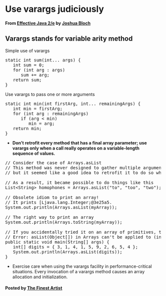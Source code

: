 # Use varargs judiciously

#### From <u>[Effective Java 2/e](https://books.google.co.kr/books/about/Effective_Java.html?id=ka2VUBqHiWkC&hl=en)</u> by <u>[Joshua Bloch](https://en.wikipedia.org/wiki/Joshua_Bloch)</u>

## Varargs stands for variable arity method

Simple use of varargs
<pre class="prettyprint">
static int sum(int... args) {
   int sum = 0;
   for (int arg : args)
      sum += arg;
   return sum;
}
</pre>

Use varargs to pass one or more arguments
<pre class="prettyprint">
static int min(int firstArg, int... remainingArgs) {
   int min = firstArg;
   for (int arg : remainingArgs)
      if (arg &lt; min)
         min = arg;
   return min;
}
</pre>

* **Don’t retrofit every method that has a final array parameter; use varargs only when a call really operates on a variable-length sequence of values.**

<pre class="prettyprint">
// Consider the case of Arrays.asList
// This method was never designed to gather multiple arguments into a list
// but it seemed like a good idea to retrofit it to do so when varargs were added to the platform

// As a result, it became possible to do things like this
List&lt;String&gt; homophones = Arrays.asList("to", "too", "two");

// Obsolete idiom to print an array!
// It prints [Ljava.lang.Integer;@3e25a5.
System.out.println(Arrays.asList(myArray));

// The right way to print an array
System.out.println(Arrays.toString(myArray));

// If you accidentally tried it on an array of primitives, the program wouldn’t compile
// Error: asList(Object[]) in Arrays can't be applied to (int[])
public static void main(String[] args) {
   int[] digits = { 3, 1, 4, 1, 5, 9, 2, 6, 5, 4 };
   System.out.println(Arrays.asList(digits));
}
</pre>

* Exercise care when using the varargs facility in performance-critical situations. Every invocation of a varargs method causes an array allocation and initialization.

#### Posted by <u>[The Finest Artist](http://thefinestartist.com)</u>
